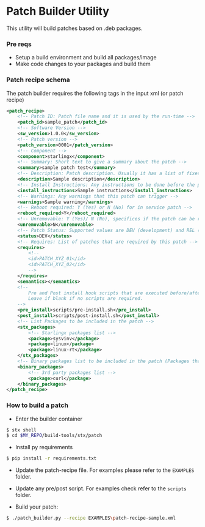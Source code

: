 # Patch Builder Utility

This utility will build patches based on .deb packages.

### Pre reqs

- Setup a build environment and build all packages/image
- Make code changes to your packages and build them

### Patch recipe schema

The patch builder requires the following tags in the input xml (or patch recipe)

```xml
<patch_recipe>
    <!-- Patch ID: Patch file name and it is used by the run-time -->
    <patch_id>sample_patch</patch_id>
    <!-- Software Version -->
    <sw_version>1.0.0</sw_version>
    <!-- Patch version -->
    <patch_version>0001</patch_version>
    <!-- Component -->
    <component>starlingx</component>
    <!-- Summary: Short text to give a summary about the patch -->
    <summary>sample patch test</summary>
    <!-- Description: Patch description. Usually it has a list of fixes -->
    <description>Sample description</description>
    <!-- Install Instructions: Any instructions to be done before the patch installation -->
    <install_instructions>Sample instructions</install_instructions>
    <!-- Warnings: Any warnings that this patch can trigger -->
    <warnings>Sample warning</warnings>
    <!-- Reboot required: Y (Yes) or N (No) for in service patch -->
    <reboot_required>Y</reboot_required>
    <!-- Unremovable: Y (Yes)/ N (No), specifices if the patch can be removed -->
    <unremovable>N</unremovable>
    <!-- Patch Status: Supported values are DEV (development) and REL (released) -->
    <status>DEV</status>
    <!-- Requires: List of patches that are required by this patch -->
    <requires>
        <!--
        <id>PATCH_XYZ_01</id>
        <id>PATCH_XYZ_02</id>
        -->
    </requires>
    <semantics></semantics>
    <!--
        Pre and Post install hook scripts that are executed before/after patch installation.
        Leave if blank if no scripts are required.
    -->
    <pre_install>scripts/pre-install.sh</pre_install>
    <post_install>scripts/post-install.sh</post_install>
    <!-- List Packages to be included in the patch -->
    <stx_packages>
        <!-- Starlingx packages list -->
        <package>sysvinv</package>
        <package>linux</package>
        <package>linux-rt</package>
    </stx_packages>
    <!-- Binary packages list to be included in the patch (Packages that we download from 3rd party sources) -->
    <binary_packages>
        <!-- 3rd party packages list -->
        <package>curl</package>
    </binary_packages>
</patch_recipe>
```


### How to build a patch

- Enter the builder container
```bash
$ stx shell
$ cd $MY_REPO/build-tools/stx/patch
```

- Install py requirements
```bash
$ pip install -r requirements.txt
```

- Update the patch-recipe file. For examples please refer to the `EXAMPLES` folder.

- Update any pre/post script. For examples check refer to the `scripts` folder.

- Build your patch:

```bash
$ ./patch_builder.py --recipe EXAMPLES\patch-recipe-sample.xml
```
